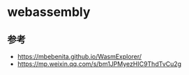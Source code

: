 # webassembly

## 参考
  - https://mbebenita.github.io/WasmExplorer/
  - https://mp.weixin.qq.com/s/bm1JPMyezHIC9ThdTvCu2g